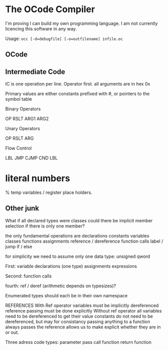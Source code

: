 # The OCode Compiler

I'm proving I can build my own programming language. I am not currently licencing this software in any way.

Usage: `occ [-d=debugfile] [-o=outfilename] infile.oc`

## OCode

## Intermediate Code
IC is one operation per line. Operator first. all arguments are in hex 0x

Primary values are either constants prefixed with #, or pointers to the symbol table

Binary Operators

OP	RSLT	ARG1	ARG2

Unary Operators

OP	RSLT	ARG

Flow Control

LBL
JMP
CJMP	CND	LBL

 # literal numbers
 % temp variables / register place holders.

## Other junk

What if all declared types were classes
	could there be implicit member selection if there is only one member?

the only fundamental operations are
	declarations
		constants
		variables
		classes
		functions
	assignments
	reference / dereference
	function calls
	label / jump
	if / else

for simplicity we need to assume only one data type: unsigned qword

First:
	variable declarations (one type)
	assignments
	expressions

Second:
	function calls

fourth:
	ref / deref (arithmetic depends on typesizes)?


Enumerated types should each be in their own namespace

REFERENCES
	With Ref operator
		variables must be implicitly dereferenced
		reference passing must be done explicitly
	Without ref operator
		all variables need to be dereferenced to get their value
		constants do not need to be dereferenced, but may for consistancy
		passing anything to a function always passes the reference allows us to make explicit whether they are in or out.

Three adress code types:
	parameter pass
	call function
	return function


